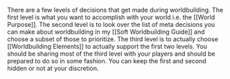 There are a few levels of decisions that get made during worldbuilding. The first level is what you want to accomplish with your world i.e. the [[World Purpose]]. The second level is to look over the list of meta decisions you can make about worldbuilding in my [[Soft Worldbuilding Guide]] and choose a subset of those to prioritize. The third level is to actually choose [[Worldbuilding Elements]] to actually support the first two levels. You should be sharing most of the third level with your players and should be prepared to do so in some fashion. You can keep the first and second hidden or not at your discretion.